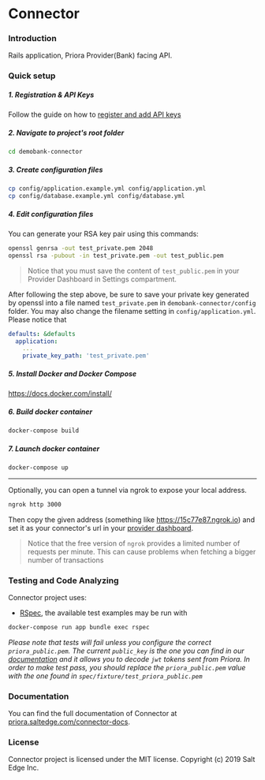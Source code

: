 # Connector
### Introduction
  Rails application,
  Priora Provider(Bank) facing API.

### Quick setup

##### 1. Registration & API Keys
  Follow the guide on how to [register and add API keys](https://priora.saltedge.com/connector-docs#registration-api-keys)

##### 2. Navigate to project's root folder
  ```bash
  cd demobank-connector
  ```

##### 3. Create configuration files
  ```bash
  cp config/application.example.yml config/application.yml
  cp config/database.example.yml config/database.yml
  ```

##### 4. Edit configuration files
  You can generate your RSA key pair using this commands:

  ```bash
  openssl genrsa -out test_private.pem 2048
  openssl rsa -pubout -in test_private.pem -out test_public.pem
  ```

  > Notice that you must save the content of `test_public.pem` in your Provider Dashboard in Settings compartment.

  After following the step above, be sure to save your private key generated by openssl into a file named `test_private.pem` in `demobank-connector/config` folder. You may also change the filename setting in `config/application.yml`. Please notice that

  ```yaml
  defaults: &defaults
    application:
      ...
      private_key_path: 'test_private.pem'
  ```

##### 5. Install Docker and Docker Compose
  https://docs.docker.com/install/

##### 6. Build docker container
  ```bash
  docker-compose build
  ```

##### 7. Launch docker container

  ```bash
  docker-compose up
  ```

---

  Optionally, you can open a tunnel via ngrok to expose your local address.

  ```bash
  ngrok http 3000
  ```
  Then copy the given address (something like https://15c77e87.ngrok.io) and set it as your connector's url in your [provider dashboard](https://priora.saltedge.com/providers/settings).

  > Notice that the free version of `ngrok` provides a limited number of requests per minute. This can cause problems when fetching a bigger number of transactions

### Testing and Code Analyzing

  Connector project uses:
  * [RSpec](https://github.com/rspec/rspec-rails), the available test examples may be run with
  ```bash
  docker-compose run app bundle exec rspec
  ```

  *Please note that tests will fail unless you configure the correct `priora_public.pem`. The current `public_key` is the one you can find in our [documentation](https://priora.saltedge.com/connector-docs) and it allows you to decode `jwt` tokens sent from Priora. In order to make test pass, you should replace the `priora_public.pem` value with the one found in `spec/fixture/test_priora_public.pem`*

### Documentation
  You can find the full documentation of Connector at [priora.saltedge.com/connector-docs](https://priora.saltedge.com/connector-docs).

### License
  Connector project is licensed under the MIT license.
  Copyright (c) 2019 Salt Edge Inc.

